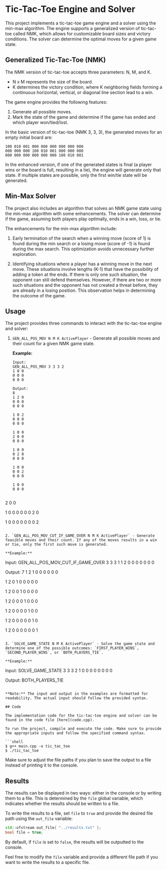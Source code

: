 # Tic-Tac-Toe Engine and Solver

This project implements a tic-tac-toe game engine and a solver using the min-max algorithm. The engine supports a generalized version of tic-tac-toe called NMK, which allows for customizable board sizes and victory conditions. The solver can determine the optimal moves for a given game state.

## Generalized Tic-Tac-Toe (NMK)

The NMK version of tic-tac-toe accepts three parameters: N, M, and K. 

- N x M represents the size of the board.
- K determines the victory condition, where K neighboring fields forming a continuous horizontal, vertical, or diagonal line section lead to a win.

The game engine provides the following features:

1. Generate all possible moves.
2. Mark the state of the game and determine if the game has ended and which player won/tied/lost.

In the basic version of tic-tac-toe (NMK 3, 3, 3), the generated moves for an empty initial board are:

```
100 010 001 000 000 000 000 000 000
000 000 000 100 010 001 000 000 000
000 000 000 000 000 000 100 010 001
```

In the enhanced version, if one of the generated states is final (a player wins or the board is full, resulting in a tie), the engine will generate only that state. If multiple states are possible, only the first win/tie state will be generated.

## Min-Max Solver

The project also includes an algorithm that solves an NMK game state using the min-max algorithm with some enhancements. The solver can determine if the game, assuming both players play optimally, ends in a win, loss, or tie.

The enhancements for the min-max algorithm include:

1. Early termination of the search when a winning move (score of 1) is found during the min search or a losing move (score of -1) is found during the max search. This optimization avoids unnecessary further exploration.

2. Identifying situations where a player has a winning move in the next move. These situations involve lengths (K-1) that have the possibility of adding a token at the ends. If there is only one such situation, the opponent can still defend themselves. However, if there are two or more such situations and the opponent has not created a threat before, they are already in a losing position. This observation helps in determining the outcome of the game.

## Usage

The project provides three commands to interact with the tic-tac-toe engine and solver:

1. `GEN_ALL_POS_MOV N M K ActivePlayer` - Generate all possible moves and their count for a given NMK game state.
   
   **Example:**
   ```
   Input:
   GEN_ALL_POS_MOV 3 3 3 2
   1 0 0
   0 0 0
   0 0 0
   
   Output:
   8
   1 2 0
   0 0 0
   0 0 0
   
   1 0 2
   0 0 0
   0 0 0
   
   1 0 0
   2 0 0
   0 0 0
   
   1 0 0
   0 2 0
   0 0 0
   
   1 0 0
   0 0 2
   0 0 0
   
   1 0 0
   0 0 0
  

 2 0 0
   
   1 0 0
   0 0 0
   0 2 0
   
   1 0 0
   0 0 0
   0 0 2
   ```

2. `GEN_ALL_POS_MOV_CUT_IF_GAME_OVER N M K ActivePlayer` - Generate feasible moves and their count. If any of the moves results in a win or tie, only the first such move is generated.

   **Example:**
   ```
   Input:
   GEN_ALL_POS_MOV_CUT_IF_GAME_OVER 3 3 3 1
   1 2 0
   0 0 0
   0 0 0
   
   Output:
   7
   1 2 1
   0 0 0
   0 0 0
   
   1 2 0
   1 0 0
   0 0 0
   
   1 2 0
   0 1 0
   0 0 0
   
   1 2 0
   0 0 1
   0 0 0
   
   1 2 0
   0 0 0
   1 0 0
   
   1 2 0
   0 0 0
   0 1 0
   
   1 2 0
   0 0 0
   0 0 1
   ```

3. `SOLVE_GAME_STATE N M K ActivePlayer` - Solve the game state and determine one of the possible outcomes: `FIRST_PLAYER_WINS`, `SECOND_PLAYER_WINS`, or `BOTH_PLAYERS_TIE`.

   **Example:**
   ```
   Input:
   SOLVE_GAME_STATE 3 3 3 2
   1 0 0
   0 0 0
   0 0 0
   
   Output:
   BOTH_PLAYERS_TIE
   ```

**Note:** The input and output in the examples are formatted for readability. The actual input should follow the provided syntax.

## Code

The implementation code for the tic-tac-toe engine and solver can be found in the code file [here](code.cpp).

To run the project, compile and execute the code. Make sure to provide the appropriate inputs and follow the specified command syntax.

```shell
$ g++ main.cpp -o tic_tac_toe
$ ./tic_tac_toe
```
Make sure to adjust the file paths if you plan to save the output to a file instead of printing it to the console.

## Results

The results can be displayed in two ways: either in the console or by writing them to a file. This is determined by the `file` global variable, which indicates whether the results should be written to a file.

To write the results to a file, set `file` to `true` and provide the desired file path using the `out_file` variable:

```c++
std::ofstream out_file{ "../results.txt" };
bool file = true;
```

By default, if `file` is set to `false`, the results will be outputted to the console.

Feel free to modify the `file` variable and provide a different file path if you want to write the results to a specific file.
